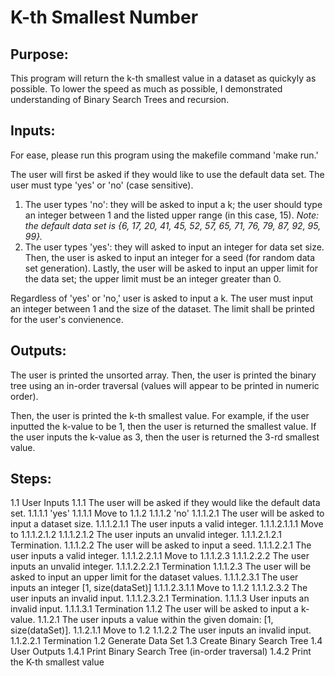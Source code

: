 # K-th Smallest Number

## Purpose:
This program will return the k-th smallest value in a dataset as quickyly as possible. To lower the speed as much as possible, I demonstrated understanding of Binary Search Trees and recursion.

## Inputs:
For ease, please run this program using the makefile command 'make run.'

The user will first be asked if they would like to use the default data set. The user must type 'yes' or 'no' (case sensitive).
1. The user types 'no': they will be asked to input a k; the user should type an integer between 1 and the listed upper range (in this case, 15). 
*Note: the default data set is {6, 17, 20, 41, 45, 52, 57, 65, 71, 76, 79, 87, 92, 95, 99}.*
2. The user types 'yes': they will asked to input an integer for data set size. Then, the user is asked to input an integer for a seed (for random data set generation). Lastly, the user will be asked to input an upper limit for the data set; the upper limit must be an integer greater than 0.

Regardless of 'yes' or 'no,' user is asked to input a k. The user must input an integer between 1 and the size of the dataset. The limit shall be printed for the user's convienence.

## Outputs:
The user is printed the unsorted array. Then, the user is printed the binary tree using an in-order traversal (values will appear to be printed in numeric order).

Then, the user is printed the k-th smallest value. For example, if the user inputted the k-value to be 1, then the user is returned the smallest value. If the user inputs the k-value as 3, then the user is returned the 3-rd smallest value.

## Steps:
1.1 User Inputs
  1.1.1 The user will be asked if they would like the default data set.
    1.1.1.1 'yes'
      1.1.1.1 Move to 1.1.2
    1.1.1.2 'no'
      1.1.1.2.1 The user will be asked to input a dataset size.
        1.1.1.2.1.1 The user inputs a valid integer.
          1.1.1.2.1.1.1 Move to 1.1.1.2.1.2
        1.1.1.2.1.2 The user inputs an unvalid integer.
          1.1.1.2.1.2.1 Termination.
      1.1.1.2.2 The user will be asked to input a seed.
        1.1.1.2.2.1 The user inputs a valid integer.
          1.1.1.2.2.1.1 Move to 1.1.1.2.3
        1.1.1.2.2.2 The user inputs an unvalid integer.
          1.1.1.2.2.2.1 Termination
      1.1.1.2.3 The user will be asked to input an upper limit for the dataset values.
        1.1.1.2.3.1 The user inputs an integer [1, size(dataSet)]
          1.1.1.2.3.1.1 Move to 1.1.2
        1.1.1.2.3.2 The user inputs an invalid input.
          1.1.1.2.3.2.1 Termination.
    1.1.1.3 User inputs an invalid input.
      1.1.1.3.1 Termination
  1.1.2 The user will be asked to input a k-value.
    1.1.2.1 The user inputs a value within the given domain: [1, size(dataSet)].
      1.1.2.1.1 Move to 1.2
    1.1.2.2 The user inputs an invalid input.
      1.1.2.2.1 Termination
1.2 Generate Data Set
1.3 Create Binary Search Tree
1.4 User Outputs
  1.4.1 Print Binary Search Tree (in-order traversal)
  1.4.2 Print the K-th smallest value
